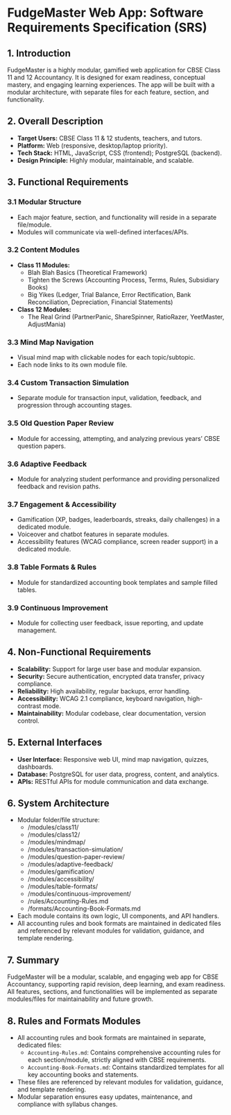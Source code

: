 # FudgeMaster Web App: Software Requirements Specification (SRS)

## 1. Introduction
FudgeMaster is a highly modular, gamified web application for CBSE Class 11 and 12 Accountancy. It is designed for exam readiness, conceptual mastery, and engaging learning experiences. The app will be built with a modular architecture, with separate files for each feature, section, and functionality.

## 2. Overall Description
- **Target Users:** CBSE Class 11 & 12 students, teachers, and tutors.
- **Platform:** Web (responsive, desktop/laptop priority).
- **Tech Stack:** HTML, JavaScript, CSS (frontend); PostgreSQL (backend).
- **Design Principle:** Highly modular, maintainable, and scalable.

## 3. Functional Requirements
### 3.1 Modular Structure
- Each major feature, section, and functionality will reside in a separate file/module.
- Modules will communicate via well-defined interfaces/APIs.

### 3.2 Content Modules
- **Class 11 Modules:**
  - Blah Blah Basics (Theoretical Framework)
  - Tighten the Screws (Accounting Process, Terms, Rules, Subsidiary Books)
  - Big Yikes (Ledger, Trial Balance, Error Rectification, Bank Reconciliation, Depreciation, Financial Statements)
- **Class 12 Modules:**
  - The Real Grind (PartnerPanic, ShareSpinner, RatioRazer, YeetMaster, AdjustMania)

### 3.3 Mind Map Navigation
- Visual mind map with clickable nodes for each topic/subtopic.
- Each node links to its own module file.

### 3.4 Custom Transaction Simulation
- Separate module for transaction input, validation, feedback, and progression through accounting stages.

### 3.5 Old Question Paper Review
- Module for accessing, attempting, and analyzing previous years’ CBSE question papers.

### 3.6 Adaptive Feedback
- Module for analyzing student performance and providing personalized feedback and revision paths.

### 3.7 Engagement & Accessibility
- Gamification (XP, badges, leaderboards, streaks, daily challenges) in a dedicated module.
- Voiceover and chatbot features in separate modules.
- Accessibility features (WCAG compliance, screen reader support) in a dedicated module.

### 3.8 Table Formats & Rules
- Module for standardized accounting book templates and sample filled tables.

### 3.9 Continuous Improvement
- Module for collecting user feedback, issue reporting, and update management.

## 4. Non-Functional Requirements
- **Scalability:** Support for large user base and modular expansion.
- **Security:** Secure authentication, encrypted data transfer, privacy compliance.
- **Reliability:** High availability, regular backups, error handling.
- **Accessibility:** WCAG 2.1 compliance, keyboard navigation, high-contrast mode.
- **Maintainability:** Modular codebase, clear documentation, version control.

## 5. External Interfaces
- **User Interface:** Responsive web UI, mind map navigation, quizzes, dashboards.
- **Database:** PostgreSQL for user data, progress, content, and analytics.
- **APIs:** RESTful APIs for module communication and data exchange.

## 6. System Architecture
- Modular folder/file structure:
  - /modules/class11/
  - /modules/class12/
  - /modules/mindmap/
  - /modules/transaction-simulation/
  - /modules/question-paper-review/
  - /modules/adaptive-feedback/
  - /modules/gamification/
  - /modules/accessibility/
  - /modules/table-formats/
  - /modules/continuous-improvement/
  - /rules/Accounting-Rules.md
  - /formats/Accounting-Book-Formats.md
- Each module contains its own logic, UI components, and API handlers.
- All accounting rules and book formats are maintained in dedicated files and referenced by relevant modules for validation, guidance, and template rendering.

## 7. Summary
FudgeMaster will be a modular, scalable, and engaging web app for CBSE Accountancy, supporting rapid revision, deep learning, and exam readiness. All features, sections, and functionalities will be implemented as separate modules/files for maintainability and future growth.

## 8. Rules and Formats Modules
- All accounting rules and book formats are maintained in separate, dedicated files:
  - `Accounting-Rules.md`: Contains comprehensive accounting rules for each section/module, strictly aligned with CBSE requirements.
  - `Accounting-Book-Formats.md`: Contains standardized templates for all key accounting books and statements.
- These files are referenced by relevant modules for validation, guidance, and template rendering.
- Modular separation ensures easy updates, maintenance, and compliance with syllabus changes.
